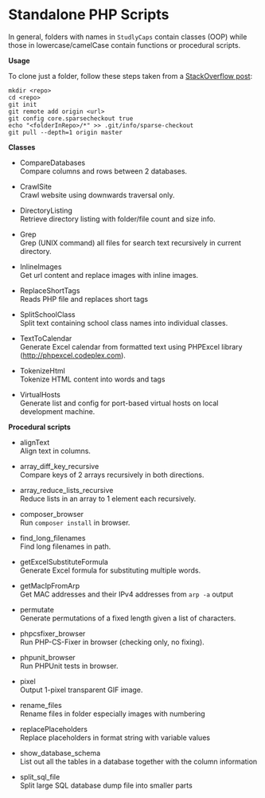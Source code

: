 Standalone PHP Scripts
======================

In general, folders with names in `StudlyCaps` contain classes (OOP) while those in lowercase/camelCase contain
functions or procedural scripts.

**Usage**

To clone just a folder, follow these steps taken from a [StackOverflow post](http://stackoverflow.com/questions/600079/is-there-any-way-to-clone-a-git-repositorys-sub-directory-only/28039894#28039894):
```
mkdir <repo>
cd <repo>
git init
git remote add origin <url>
git config core.sparsecheckout true
echo "<folderInRepo>/*" >> .git/info/sparse-checkout
git pull --depth=1 origin master
```

**Classes**
- CompareDatabases<br>
  Compare columns and rows between 2 databases.

- CrawlSite<br>
  Crawl website using downwards traversal only.

- DirectoryListing<br>
  Retrieve directory listing with folder/file count and size info.

- Grep<br>
  Grep (UNIX command) all files for search text recursively in current directory.

- InlineImages<br>
  Get url content and replace images with inline images.

- ReplaceShortTags<br>
  Reads PHP file and replaces short tags

- SplitSchoolClass<br>
  Split text containing school class names into individual classes.

- TextToCalendar<br>
  Generate Excel calendar from formatted text using PHPExcel library (http://phpexcel.codeplex.com).

- TokenizeHtml<br>
  Tokenize HTML content into words and tags

- VirtualHosts<br>
  Generate list and config for port-based virtual hosts on local development machine.

**Procedural scripts**
- alignText<br>
  Align text in columns.

- array_diff_key_recursive<br>
  Compare keys of 2 arrays recursively in both directions.

- array_reduce_lists_recursive<br>
  Reduce lists in an array to 1 element each recursively.

- composer_browser<br>
  Run `composer install` in browser.

- find_long_filenames<br>
  Find long filenames in path.

- getExcelSubstituteFormula<br>
  Generate Excel formula for substituting multiple words.

- getMacIpFromArp<br>
  Get MAC addresses and their IPv4 addresses from `arp -a` output

- permutate<br>
  Generate permutations of a fixed length given a list of characters.

- phpcsfixer_browser<br>
  Run PHP-CS-Fixer in browser (checking only, no fixing).

- phpunit_browser<br>
  Run PHPUnit tests in browser.

- pixel<br>
  Output 1-pixel transparent GIF image.

- rename_files<br>
  Rename files in folder especially images with numbering

- replacePlaceholders<br>
  Replace placeholders in format string with variable values

- show_database_schema<br>
  List out all the tables in a database together with the column information

- split_sql_file<br>
  Split large SQL database dump file into smaller parts
